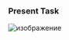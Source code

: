 ### Present Task


![изображение](https://github.com/mrglaster/ISU-HW-MobileDev/assets/50916604/13be65fd-3f57-4423-82cf-0de50855f5f5)
